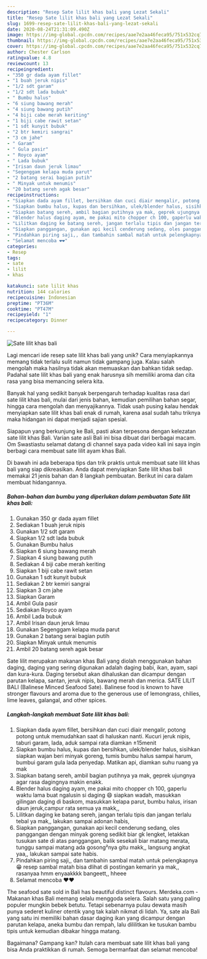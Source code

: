 ```yaml
---
description: "Resep Sate lilit khas bali yang Lezat Sekali"
title: "Resep Sate lilit khas bali yang Lezat Sekali"
slug: 1699-resep-sate-lilit-khas-bali-yang-lezat-sekali
date: 2020-08-24T21:31:09.490Z
image: https://img-global.cpcdn.com/recipes/aae7e2aa46feca95/751x532cq70/sate-lilit-khas-bali-foto-resep-utama.jpg
thumbnail: https://img-global.cpcdn.com/recipes/aae7e2aa46feca95/751x532cq70/sate-lilit-khas-bali-foto-resep-utama.jpg
cover: https://img-global.cpcdn.com/recipes/aae7e2aa46feca95/751x532cq70/sate-lilit-khas-bali-foto-resep-utama.jpg
author: Chester Carlson
ratingvalue: 4.8
reviewcount: 13
recipeingredient:
- "350 gr dada ayam fillet"
- "1 buah jeruk nipis"
- "1/2 sdt garam"
- "1/2 sdt lada bubuk"
- " Bumbu halus"
- "6 siung bawang merah"
- "4 siung bawang putih"
- "4 biji cabe merah keriting"
- "1 biji cabe rawit setan"
- "1 sdt kunyit bubuk"
- "2 btr kemiri sangrai"
- "3 cm jahe"
- " Garam"
- " Gula pasir"
- " Royco ayam"
- " Lada bubuk"
- "Irisan daun jeruk limau"
- "Segenggam kelapa muda parut"
- "2 batang serai bagian putih"
- " Minyak untuk menumis"
- "20 batang sereh agak besar"
recipeinstructions:
- "Siapkan dada ayam fillet, bersihkan dan cuci diair mengalir, potong potong untuk memudahkan saat di haluskan nanti. Kucuri jeruk nipis, taburi garam, lada, aduk sampai rata diamkan ±15menit"
- "Siapkan bumbu halus, kupas dan bersihkan, ulek/blender halus, sisihkan siapkan wajan beri minyak goreng, tumis bumbu halus sampai harum, bumbui garam gula lada penyedap. Matikan api, diamkan suhu ruang ya mak"
- "Siapkan batang sereh, ambil bagian putihnya ya mak, geprek ujungnya agar rasa dagingnya makin enakk."
- "Blender halus daging ayam, me pakai mito chopper ch 100, gaperlu waktu lama buat ngalusin si daging 😄 siapkan wadah, masukkan gilingan daging di baskom, masukkan kelapa parut, bumbu halus, irisan daun jeruk,campur rata semua ya makk,,"
- "Lilitkan daging ke batang sereh, jangan terlalu tipis dan jangan terlalu tebal ya mak,, lakukan sampai adonan habis,"
- "Siapkan panggangan, gunakan api kecil cenderung sedang, oles panggangan dengan minyak goreng sedikit biar gk lengket, letakkan tusukan sate di atas panggangan, balik sesekali biar matang merata, tunggu sampai matang ada gosong²nya gitu makk,, langsung angkat yaa,, lakukan sampai sate habis."
- "Pindahkan piring saji,, dan tambahin sambal matah untuk pelengkapnya 😁 resep sambal matah bisa dlihat di postingan kemarin ya mak,, rasanyaa hmm enyaakkkk bangeett,, hheee"
- "Selamat mencoba ❤❤"
categories:
- Resep
tags:
- sate
- lilit
- khas

katakunci: sate lilit khas 
nutrition: 144 calories
recipecuisine: Indonesian
preptime: "PT36M"
cooktime: "PT47M"
recipeyield: "1"
recipecategory: Dinner

---
```



![Sate lilit khas bali](https://img-global.cpcdn.com/recipes/aae7e2aa46feca95/751x532cq70/sate-lilit-khas-bali-foto-resep-utama.jpg)

Lagi mencari ide resep sate lilit khas bali yang unik? Cara menyiapkannya memang tidak terlalu sulit namun tidak gampang juga. Kalau salah mengolah maka hasilnya tidak akan memuaskan dan bahkan tidak sedap. Padahal sate lilit khas bali yang enak harusnya sih memiliki aroma dan cita rasa yang bisa memancing selera kita.

Banyak hal yang sedikit banyak berpengaruh terhadap kualitas rasa dari sate lilit khas bali, mulai dari jenis bahan, kemudian pemilihan bahan segar, hingga cara mengolah dan menyajikannya. Tidak usah pusing kalau hendak menyiapkan sate lilit khas bali enak di rumah, karena asal sudah tahu triknya maka hidangan ini dapat menjadi sajian spesial.

Siapapun yang berkunjung ke Bali, pasti akan terpesona dengan kelezatan sate lilit khas Bali. Varian sate asli Bali ini bisa dibuat dari berbagai macam. Om Swastiastu selamat datang di channel saya pada video kali ini saya ingin berbagi cara membuat sate lilit ayam khas Bali.


Di bawah ini ada beberapa tips dan trik praktis untuk membuat sate lilit khas bali yang siap dikreasikan. Anda dapat menyiapkan Sate lilit khas bali memakai 21 jenis bahan dan 8 langkah pembuatan. Berikut ini cara dalam membuat hidangannya.

<!--inarticleads1-->

##### Bahan-bahan dan bumbu yang diperlukan dalam pembuatan Sate lilit khas bali:

1. Gunakan 350 gr dada ayam fillet
1. Sediakan 1 buah jeruk nipis
1. Gunakan 1/2 sdt garam
1. Siapkan 1/2 sdt lada bubuk
1. Gunakan  Bumbu halus
1. Siapkan 6 siung bawang merah
1. Siapkan 4 siung bawang putih
1. Sediakan 4 biji cabe merah keriting
1. Siapkan 1 biji cabe rawit setan
1. Gunakan 1 sdt kunyit bubuk
1. Sediakan 2 btr kemiri sangrai
1. Siapkan 3 cm jahe
1. Siapkan  Garam
1. Ambil  Gula pasir
1. Sediakan  Royco ayam
1. Ambil  Lada bubuk
1. Ambil Irisan daun jeruk limau
1. Gunakan Segenggam kelapa muda parut
1. Gunakan 2 batang serai bagian putih
1. Siapkan  Minyak untuk menumis
1. Ambil 20 batang sereh agak besar


Sate lilit merupakan makanan khas Bali yang diolah menggunakan bahan daging, daging yang sering digunakan adalah daging babi, ikan, ayam, sapi dan kura-kura. Daging tersebut akan dihaluskan dan dicampur dengan parutan kelapa, santan, jeruk nipis, bawang merah dan merica. SATE LILIT BALI (Balinese Minced Seafood Sate). Balinese food is known to have stronger flavours and aroma due to the generous use of lemongrass, chilies, lime leaves, galangal, and other spices. 

<!--inarticleads2-->

##### Langkah-langkah membuat Sate lilit khas bali:

1. Siapkan dada ayam fillet, bersihkan dan cuci diair mengalir, potong potong untuk memudahkan saat di haluskan nanti. Kucuri jeruk nipis, taburi garam, lada, aduk sampai rata diamkan ±15menit
1. Siapkan bumbu halus, kupas dan bersihkan, ulek/blender halus, sisihkan siapkan wajan beri minyak goreng, tumis bumbu halus sampai harum, bumbui garam gula lada penyedap. Matikan api, diamkan suhu ruang ya mak
1. Siapkan batang sereh, ambil bagian putihnya ya mak, geprek ujungnya agar rasa dagingnya makin enakk.
1. Blender halus daging ayam, me pakai mito chopper ch 100, gaperlu waktu lama buat ngalusin si daging 😄 siapkan wadah, masukkan gilingan daging di baskom, masukkan kelapa parut, bumbu halus, irisan daun jeruk,campur rata semua ya makk,,
1. Lilitkan daging ke batang sereh, jangan terlalu tipis dan jangan terlalu tebal ya mak,, lakukan sampai adonan habis,
1. Siapkan panggangan, gunakan api kecil cenderung sedang, oles panggangan dengan minyak goreng sedikit biar gk lengket, letakkan tusukan sate di atas panggangan, balik sesekali biar matang merata, tunggu sampai matang ada gosong²nya gitu makk,, langsung angkat yaa,, lakukan sampai sate habis.
1. Pindahkan piring saji,, dan tambahin sambal matah untuk pelengkapnya 😁 resep sambal matah bisa dlihat di postingan kemarin ya mak,, rasanyaa hmm enyaakkkk bangeett,, hheee
1. Selamat mencoba ❤❤


The seafood sate sold in Bali has beautiful distinct flavours. Merdeka.com - Makanan khas Bali memang selalu menggoda selera. Salah satu yang paling populer mungkin bebek betutu. Tetapi sebenarnya pulau dewata masih punya sederet kuliner otentik yang tak kalah nikmat di lidah. Ya, sate ala Bali yang satu ini memiliki bahan dasar daging ikan yang dicampur dengan parutan kelapa, aneka bumbu dan rempah, lalu dililitkan ke tusukan bambu tipis untuk kemudian dibakar hingga matang. 

Bagaimana? Gampang kan? Itulah cara membuat sate lilit khas bali yang bisa Anda praktikkan di rumah. Semoga bermanfaat dan selamat mencoba!
